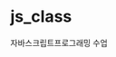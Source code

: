 # js_class

자바스크립트프로그래밍 수업

<!-- <details>
<div markdown="1">
querySelector\_.html
![alt text](image.png)
</div>
</details>

<details>
<div markdown="1">
querySelector_lst.html
![alt text](image-1.png)
</div>
</details> -->
